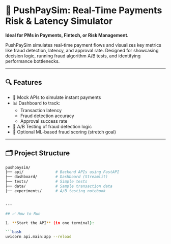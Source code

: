 # 🚀 PushPaySim: Real-Time Payments Risk & Latency Simulator

**Ideal for PMs in Payments, Fintech, or Risk Management.**

PushPaySim simulates real-time payment flows and visualizes key metrics like fraud detection, latency, and approval rate. Designed for showcasing decision logic, running fraud algorithm A/B tests, and identifying performance bottlenecks.

---

## 🔍 Features

- 🧪 Mock APIs to simulate instant payments
- 📊 Dashboard to track:
  - Transaction latency
  - Fraud detection accuracy
  - Approval success rate
- 🔀 A/B Testing of fraud detection logic
- 🧠 Optional ML-based fraud scoring (stretch goal)

---

## 🗂️ Project Structure

```bash
pushpaysim/
├── api/              # Backend APIs using FastAPI
├── dashboard/        # Dashboard (Streamlit)
├── tests/            # Simple tests
├── data/             # Sample transaction data
├── experiments/      # A/B testing notebook


---

## ✅ How to Run

1. **Start the API** (in one terminal):

```bash
uvicorn api.main:app --reload

